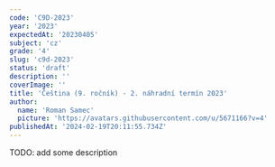 ```yaml
---
code: 'C9D-2023'
year: '2023'
expectedAt: '20230405'
subject: 'cz'
grade: '4'
slug: 'c9d-2023'
status: 'draft'
description: ''
coverImage: ''
title: 'Čeština (9. ročník) - 2. náhradní termín 2023'
author:
  name: 'Roman Samec'
  picture: 'https://avatars.githubusercontent.com/u/5671166?v=4'
publishedAt: '2024-02-19T20:11:55.734Z'
---
```


TODO: add some description